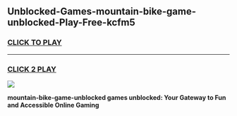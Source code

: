
## Unblocked-Games-mountain-bike-game-unblocked-Play-Free-kcfm5
<h3>
<a href="https://premium76.site?title=mountain-bike-game-unblocked&ref=20A">CLICK TO PLAY</a></h3>
<hr>

<h3>
<a href="https://premium76.site?title=mountain-bike-game-unblocked&ref=20A">CLICK 2 PLAY</a>
  
</h3>

<a href="https://premium76.site?title=mountain-bike-game-unblocked&ref=20A"><img src="https://clearcache.store/games.png"></a>


**mountain-bike-game-unblocked games unblocked: Your Gateway to Fun and Accessible Online Gaming**
